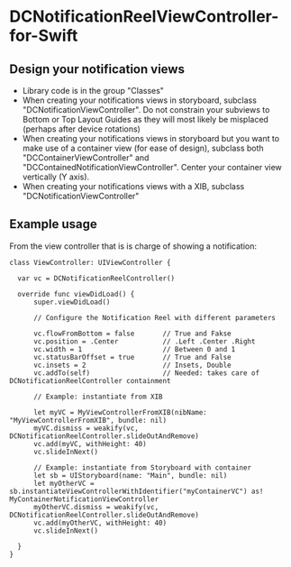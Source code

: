 # DCNotificationReelViewController-for-Swift

## Design your notification views
- Library code is in the group "Classes"
- When creating your notifications views in storyboard, subclass "DCNotificationViewController".  Do not constrain your subviews to Bottom or Top Layout Guides as they will most likely be misplaced (perhaps after device rotations)
- When creating your notifications views in storyboard but you want to make use of a container view (for ease of design), subclass both "DCContainerViewController" and "DCContainedNotificationViewController".  Center your container view vertically (Y axis). 
- When creating your notifications views with a XIB, subclass "DCNotificationViewController"

## Example usage

From the view controller that is is charge of showing a notification:

    class ViewController: UIViewController {
     
      var vc = DCNotificationReelController()
      
      override func viewDidLoad() {
          super.viewDidLoad()
          
          // Configure the Notification Reel with different parameters
          
          vc.flowFromBottom = false       // True and Fakse
          vc.position = .Center           // .Left .Center .Right
          vc.width = 1                    // Between 0 and 1
          vc.statusBarOffset = true       // True and False
          vc.insets = 2                   // Insets, Double
          vc.addTo(self)                  // Needed: takes care of DCNotificationReelController containment
        
          // Example: instantiate from XIB
        
          let myVC = MyViewControllerFromXIB(nibName: "MyViewControllerFromXIB", bundle: nil)
          myVC.dismiss = weakify(vc, DCNotificationReelController.slideOutAndRemove)
          vc.add(myVC, withHeight: 40)
          vc.slideInNext()
        
          // Example: instantiate from Storyboard with container
          let sb = UIStoryboard(name: "Main", bundle: nil)
          let myOtherVC = sb.instantiateViewControllerWithIdentifier("myContainerVC") as! MyContainerNotificationViewController
          myOtherVC.dismiss = weakify(vc, DCNotificationReelController.slideOutAndRemove)
          vc.add(myOtherVC, withHeight: 40)
          vc.slideInNext()
        
      }
    }
